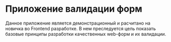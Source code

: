 # Приложение валидации форм

Данное приложение является демонстрационный и расчитано на новичка во Frontend разработке. В нем преследуется цель показать базовые принципы разработки качественных web-форм и их валидации.
